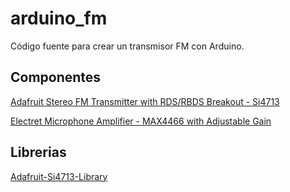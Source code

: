 # arduino_fm
Código fuente para crear un transmisor FM con Arduino.

## Componentes

[Adafruit Stereo FM Transmitter with RDS/RBDS Breakout - Si4713](https://www.adafruit.com/product/1958)

[Electret Microphone Amplifier - MAX4466 with Adjustable Gain](https://www.adafruit.com/product/1063)

## Librerias

[Adafruit-Si4713-Library](https://github.com/adafruit/Adafruit-Si4713-Library/blob/master/examples/adaradio/adaradio.ino)
